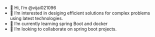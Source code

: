 - 👋 Hi, I’m @vijai021096
- 👀 I’m interested in desiging efficient solutions for complex problems using latest technologies.
- 🌱 I’m currently learning spring Boot and docker
- 💞️ I’m looking to collaborate on spring boot projects.


<!---
vijai021096/vijai021096 is a ✨ special ✨ repository because its `README.md` (this file) appears on your GitHub profile.
You can click the Preview link to take a look at your changes.
--->
